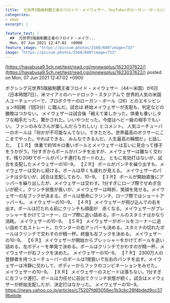 ```yaml
---
title:  元世界5階級制覇王者のフロイド・メイウェザー、YouTuberのローガン・ポールに終始攻勢も倒しきれずに終わる 
categories:
- news
excerpt: |
  
feature_text: |
  ##  元世界5階級制覇王者のフロイド・メイウ...
  Mon, 07 Jun 2021 12:47:02  +0900
feature_image: "https://picsum.photos/2560/600?image=733"
image: "https://picsum.photos/2560/600?image=733"
---
```


[https://hayabusa9.5ch.net/test/read.cgi/mnewsplus/1623037622/](https://hayabusa9.5ch.net/test/read.cgi/mnewsplus/1623037622/)
posted on Mon, 07 Jun 2021 12:47:02  +0900

<!--more-->

ボクシング元世界5階級制覇王者フロイド・メイウェザー（44＝米国）が6日（日本時間7日）、米マイアミのハードロック・スタジアムで 世界的人気の米国人ユーチューバーで、プロボクサーのローガン・ポール（26）とのエキシビション8回戦（1回3分）に臨んだ。試合は 終始メイウェザーが支配も、判定などの勝敗はつかない。 メイウェザーは試合後「戦えて楽しかった。体重も重いしタフな相手だった。驚かされた。いいやつだった。今度はヘビー級の相手でもいい。 ファンのみなさんが楽しんだらうれしい」とコメント。 人気ユーチューバーのポールは「何かが不可能なんてない。できただろ。世界最高のボクサーにここまでやった。やればできる。 みんなできるんだ。人生最高の瞬間だ」と話した。 【１Ｒ】 体重で約16キロ重いポールとメイウェザーは互いに見合って様子をうかがう。1分すぎからポールがパンチを出すが、メイウェザーは難なく交わす。残り20秒でポールがパンチ連打もガードの上。 ともに有効打はないが、試合を支配したメイウェザーの10−9。 【２Ｒ】 ポールがパンチを繰り出すも、メイウェザーは交わし続ける。ポールは早くも疲れが見える。 メイウェザーのパンチは少ないが、試合は支配しており、10−9。 【３Ｒ】 ポールが開始直後にアッパーを繰り出したが、メイウェザーは交わす。1分すぎにロープ際でせめぎ合いが続く。クリンチ状態が長いが、メイウェザーは時折、笑顔を見せる。メイウェザーの左フックが決まる。ポールは懸命にクリンチ、ローブ際ではショートアッパーも。 メイウェザーの10−9。 【４Ｒ】 メイウェザーが飛び込んでの右を出す。ポールは打たれる前にクリンチも顔面が　赤くなる。メイウェザーがプレッシャーをかけてコーナー、ロープ際に追い詰める。ポールのスタミナはかなり消耗。 メイウェザーの10−9。 【５Ｒ】 メイウェザーがポールをコーナーに追い詰めて右ストレート。カウンターの右アッパーも決める。スタミナの切れたポールはクリンチで交わすのが精一杯。終盤も左フックを決める。 メイウェザーの10−9。 【６Ｒ】 メイウェザーが開始からプレッシャーをかけてポールを追い詰める。左ボディーを単発で決める。ポールはクリンチでかわすのが精一杯。メイウェザーが右フックを決めた。 メイウェザーの10−9。 【７Ｒ】 2300万人の登録者を持つユーチューバーのポールは1発狙いで左右のパンチを出す。メイウェザーは冷静に交わして、ボディーからフックのコンビネーションをみせた。 メイウェザーの10−9。 【８Ｒ】 メイウェザーのスピードは落ちない。1分すぎに左フック連打。ポールは力任せに前出てクリンチ状態が続く。試合はメイウェザーが終始支配したが、決定打はなかった。 メイウェザーの10−9。 https://news.yahoo.co.jp/articles/c75207fd65056ec1b3cbc28f4bded9cc379bebde
